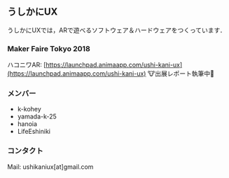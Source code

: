 ## うしかにUX

うしかにUXでは，ARで遊べるソフトウェア＆ハードウェアをつくっています．

### Maker Faire Tokyo 2018
ハコニワAR: [https://launchpad.animaapp.com/ushi-kani-ux](https://launchpad.animaapp.com/ushi-kani-ux)
🐮出展レポート執筆中🦀

### メンバー

- k-kohey
- yamada-k-25
- hanoia
- LifeEshiniki

### コンタクト
Mail: ushikaniux[at]gmail.com
